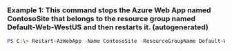 ### Example 1: This command stops the Azure Web App named ContosoSite that belongs to the resource group named Default-Web-WestUS and then restarts it. (autogenerated)
```powershell
PS C:\> Restart-AzWebApp -Name ContosoSite -ResourceGroupName Default-Web-WestUS
```

